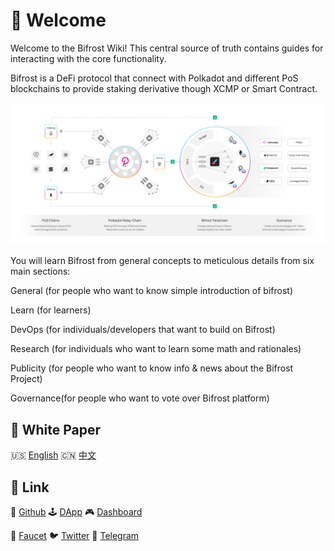 # 🎉 Welcome

Welcome to the Bifrost Wiki! This central source of truth contains guides for interacting with the core functionality.

Bifrost is a DeFi protocol that connect with Polkadot and different PoS blockchains to provide staking derivative though XCMP or Smart Contract.

![Bifrost Infographic](https://raw.githubusercontent.com/bifrost-finance/bifrost/develop/docs/Bifrost%20Infographic.png)

You will learn Bifrost from general concepts to meticulous details from six main sections:

General \(for people who want to know simple introduction of bifrost\)

Learn \(for learners\)

DevOps \(for individuals/developers that want to build on Bifrost\)

Research \(for individuals who want to learn some math and rationales\)

Publicity \(for people who want to know info & news about the Bifrost Project\)

Governance\(for people who want to vote over Bifrost platform\)

## 📄 White Paper

🇺🇸 [English](https://github.com/bifrost-finance/bifrost-wiki/blob/master/bifrost-finance-whitepaper-en.pdf) 🇨🇳 [中文](https://github.com/bifrost-finance/bifrost-wiki/blob/master/bifrost-finance-whitepaper-zh.pdf)

## 🔗 Link

🐙 [Github](https://github.com/bifrost-finance) 🕹 [DApp](https://apps.bifrost.finance/) 🎮 [Dashboard](https://dash.bifrost.finance/)

🚰 [Faucet](https://t.me/bifrost_faucet) 🐦 [Twitter](https://twitter.com/bifrost_finance) 🍶 [Telegram](https://t.me/bifrost_finance)

